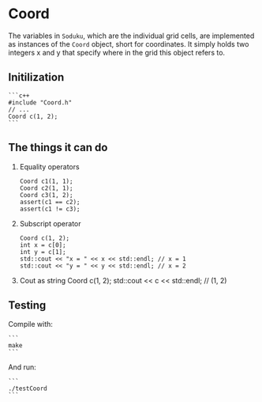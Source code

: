 # Coord
The variables in `Soduku`, which are the individual grid cells, are implemented as instances of the `Coord` object, short for coordinates. It simply holds two integers x and y that specify where in the grid this object refers to.

## Initilization

    ```c++
    #include "Coord.h"
    // ...
    Coord c(1, 2);
    ```

## The things it can do

1. Equality operators 
    ```
    Coord c1(1, 1);
    Coord c2(1, 1);
    Coord c3(1, 2);
    assert(c1 == c2); 
    assert(c1 != c3);
    ```

2. Subscript operator
    ```
    Coord c(1, 2);
    int x = c[0];
    int y = c[1];
    std::cout << "x = " << x << std::endl; // x = 1
    std::cout << "y = " << y << std::endl; // x = 2
    ```
3. Cout as string
    Coord c(1, 2);
    std::cout << c << std::endl; // (1, 2)

## Testing
Compile with:

    ```
    make
    ```
And run:

    ```
    ./testCoord
    ```
